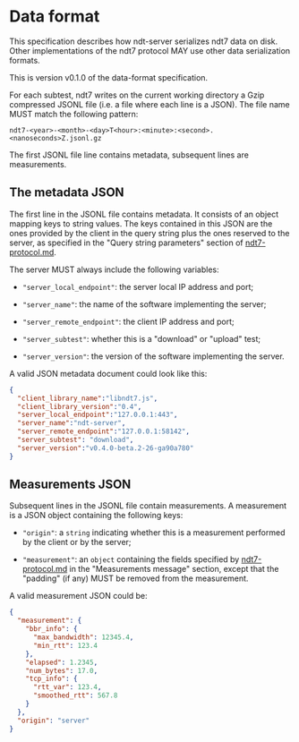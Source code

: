 # Data format

This specification describes how ndt-server serializes ndt7 data
on disk. Other implementations of the ndt7 protocol MAY use other
data serialization formats.

This is version v0.1.0 of the data-format specification.

For each subtest, ndt7 writes on the current working directory a Gzip
compressed JSONL file (i.e. a file where each line is a JSON). The file
name MUST match the following pattern:

```
ndt7-<year>-<month>-<day>T<hour>:<minute>:<second>.<nanoseconds>Z.jsonl.gz
```

The first JSONL file line contains metadata, subsequent lines are measurements.

## The metadata JSON

The first line in the JSONL file contains metadata. It consists of
an object mapping keys to string values. The keys contained in this
JSON are the ones provided by the client in the query string plus
the ones reserved to the server, as specified in the "Query string
parameters" section of [ndt7-protocol.md](ndt7-protocol.md).

The server MUST always include the following variables:

- `"server_local_endpoint"`: the server local IP address and port;

- `"server_name"`: the name of the software implementing the server;

- `"server_remote_endpoint"`: the client IP address and port;

- `"server_subtest"`: whether this is a "download" or "upload" test;

- `"server_version"`: the version of the software implementing the server.

A valid JSON metadata document could look like this:

```JSON
{
  "client_library_name":"libndt7.js",
  "client_library_version":"0.4",
  "server_local_endpoint":"127.0.0.1:443",
  "server_name":"ndt-server",
  "server_remote_endpoint":"127.0.0.1:58142",
  "server_subtest": "download",
  "server_version":"v0.4.0-beta.2-26-ga90a780"
}
```

## Measurements JSON

Subsequent lines in the JSONL file contain measurements. A measurement is a
JSON object containing the following keys:

- `"origin"`: a `string` indicating whether this is a measurement performed
  by the client or by the server;

- `"measurement"`: an `object` containing the fields specified by
  [ndt7-protocol.md](ndt7-protocol.md) in the "Measurements message" section,
  except that the "padding" (if any) MUST be removed from the measurement.

A valid measurement JSON could be:

```JSON
{
  "measurement": {
    "bbr_info": {
      "max_bandwidth": 12345.4,
      "min_rtt": 123.4
    },
    "elapsed": 1.2345,
    "num_bytes": 17.0,
    "tcp_info": {
      "rtt_var": 123.4,
      "smoothed_rtt": 567.8
    }
  },
  "origin": "server"
}
```
